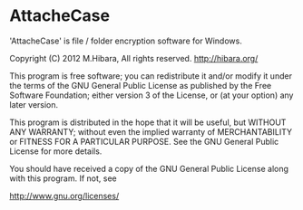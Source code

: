 ﻿AttacheCase
===========

'AttacheCase' is file / folder encryption software for Windows.

Copyright (C) 2012 M.Hibara, All rights reserved.
http://hibara.org/

This program is free software; you can redistribute it and/or modify
it under the terms of the GNU General Public License as published by
the Free Software Foundation; either version 3 of the License, or (at
your option) any later version.

This program is distributed in the hope that it will be useful, but
WITHOUT ANY WARRANTY; without even the implied warranty of
MERCHANTABILITY or FITNESS FOR A PARTICULAR PURPOSE. See the GNU
General Public License for more details.

You should have received a copy of the GNU General Public License
along with this program. If not, see

http://www.gnu.org/licenses/






